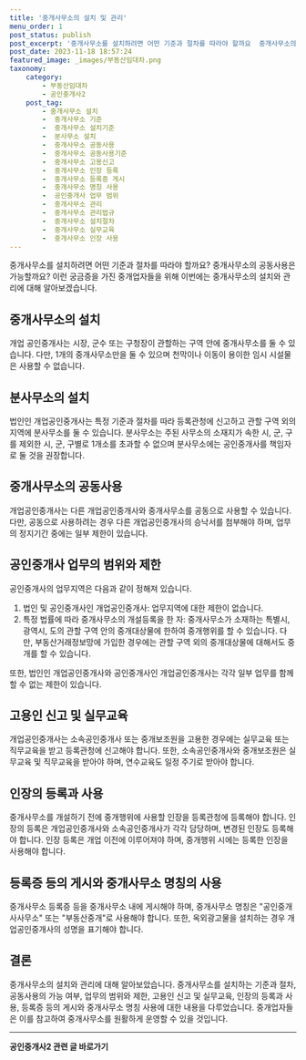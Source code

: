 ```yaml
---
title: '중개사무소의 설치 및 관리'
menu_order: 1
post_status: publish
post_excerpt: '중개사무소를 설치하려면 어떤 기준과 절차를 따라야 할까요  중개사무소의 공동사용은 가능할까요  이런 궁금증을 가진 중개업자들을 위해 이번에는 중개사무소의 설치와 관리에 대해 알아보겠습니다.'
post_date: 2023-11-18 18:57:24
featured_image: _images/부동산임대차.png
taxonomy:
    category:
        - 부동산임대차
        - 공인중개사2
    post_tag:
        - 중개사무소 설치
        -  중개사무소 기준
        -  중개사무소 설치기준
        -  분사무소 설치
        -  중개사무소 공동사용
        -  중개사무소 공동사용기준
        -  중개사무소 고용신고
        -  중개사무소 인장 등록
        -  중개사무소 등록증 게시
        -  중개사무소 명칭 사용
        -  공인중개사 업무 범위
        -  중개사무소 관리
        -  중개사무소 관리법규
        -  중개사무소 설치절차
        -  중개사무소 실무교육
        -  중개사무소 인장 사용
---
```



중개사무소를 설치하려면 어떤 기준과 절차를 따라야 할까요? 중개사무소의 공동사용은 가능할까요? 이런 궁금증을 가진 중개업자들을 위해 이번에는 중개사무소의 설치와 관리에 대해 알아보겠습니다.

## 중개사무소의 설치

개업 공인중개사는 시장, 군수 또는 구청장이 관할하는 구역 안에 중개사무소를 둘 수 있습니다. 다만, 1개의 중개사무소만을 둘 수 있으며 천막이나 이동이 용이한 임시 시설물은 사용할 수 없습니다.

## 분사무소의 설치

법인인 개업공인중개사는 특정 기준과 절차를 따라 등록관청에 신고하고 관할 구역 외의 지역에 분사무소를 둘 수 있습니다. 분사무소는 주된 사무소의 소재지가 속한 시, 군, 구를 제외한 시, 군, 구별로 1개소를 초과할 수 없으며 분사무소에는 공인중개사를 책임자로 둘 것을 권장합니다.

## 중개사무소의 공동사용

개업공인중개사는 다른 개업공인중개사와 중개사무소를 공동으로 사용할 수 있습니다. 다만, 공동으로 사용하려는 경우 다른 개업공인중개사의 승낙서를 첨부해야 하며, 업무의 정지기간 중에는 일부 제한이 있습니다.

## 공인중개사 업무의 범위와 제한

공인중개사의 업무지역은 다음과 같이 정해져 있습니다.

1. 법인 및 공인중개사인 개업공인중개사: 업무지역에 대한 제한이 없습니다.
2. 특정 법률에 따라 중개사무소의 개설등록을 한 자: 중개사무소가 소재하는 특별시, 광역시, 도의 관할 구역 안의 중개대상물에 한하여 중개행위를 할 수 있습니다. 다만, 부동산거래정보망에 가입한 경우에는 관할 구역 외의 중개대상물에 대해서도 중개를 할 수 있습니다.

또한, 법인인 개업공인중개사와 공인중개사인 개업공인중개사는 각각 일부 업무를 함께 할 수 없는 제한이 있습니다.

## 고용인 신고 및 실무교육

개업공인중개사는 소속공인중개사 또는 중개보조원을 고용한 경우에는 실무교육 또는 직무교육을 받고 등록관청에 신고해야 합니다. 또한, 소속공인중개사와 중개보조원은 실무교육 및 직무교육을 받아야 하며, 연수교육도 일정 주기로 받아야 합니다.

## 인장의 등록과 사용

중개사무소를 개설하기 전에 중개행위에 사용할 인장을 등록관청에 등록해야 합니다. 인장의 등록은 개업공인중개사와 소속공인중개사가 각각 담당하며, 변경된 인장도 등록해야 합니다. 인장 등록은 개업 이전에 이루어져야 하며, 중개행위 시에는 등록한 인장을 사용해야 합니다.

## 등록증 등의 게시와 중개사무소 명칭의 사용

중개사무소 등록증 등을 중개사무소 내에 게시해야 하며, 중개사무소 명칭은 "공인중개사사무소" 또는 "부동산중개"로 사용해야 합니다. 또한, 옥외광고물을 설치하는 경우 개업공인중개사의 성명을 표기해야 합니다.

## 결론

중개사무소의 설치와 관리에 대해 알아보았습니다. 중개사무소를 설치하는 기준과 절차, 공동사용의 가능 여부, 업무의 범위와 제한, 고용인 신고 및 실무교육, 인장의 등록과 사용, 등록증 등의 게시와 중개사무소 명칭 사용에 대한 내용을 다루었습니다. 중개업자들은 이를 참고하여 중개사무소를 원활하게 운영할 수 있을 것입니다.
<!-- wp:separator -->
<hr class="wp-block-separator has-alpha-channel-opacity"/>
<!-- /wp:separator -->

<!-- wp:group {"backgroundColor":"base","layout":{"type":"constrained"}} -->
<div class="wp-block-group has-base-background-color has-background"><!-- wp:paragraph {"align":"center","fontSize":"medium"} -->
<p class="has-text-align-center has-large-font-size"><strong>공인중개사2 관련 글 바로가기</strong></p>
<!-- /wp:paragraph -->


<!-- wp:latest-posts
{"categories":[{"id":22741,"count":19,"description":"","link":"https://uknowlaw.com/category/%ea%b3%b5%ec%9d%b8%ec%a4%91%ea%b0%9c%ec%82%ac2/","name":"공인중개사2","slug":"공인중개사2","taxonomy":"category","parent":0,"meta":[],"_links":{"self":[{"href":"https://uknowlaw.com/wp-json/wp/v2/categories/22741"}],"collection":[{"href":"https://uknowlaw.com/wp-json/wp/v2/categories"}],"about":[{"href":"https://uknowlaw.com/wp-json/wp/v2/taxonomies/category"}],"wp:post_type":[{"href":"https://uknowlaw.com/wp-json/wp/v2/posts?categories=22741"}],"curies":[{"name":"wp","href":"https://api.w.org/{rel}","templated":true}]}}],"postsToShow":100,"excerptLength":28,"postLayout":"grid","columns":2,"featuredImageAlign":"left","featuredImageSizeSlug":"large","fontSize":"small"} /--></div>
<!-- /wp:group -->
